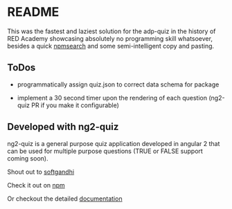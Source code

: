 # README

This was the fastest and laziest solution for the adp-quiz in the history of RED Academy showcasing absolutely no programming skill whatsoever, besides a quick [npmsearch] and some semi-intelligent copy and pasting.

## ToDos

- programmatically assign quiz.json to correct data schema for package

- implement a 30 second timer upon the rendering of each question (ng2-quiz PR if you make it configurable)

## Developed with ng2-quiz

ng2-quiz is a general purpose quiz application developed in angular 2 that can be used for multiple purpose questions (TRUE or FALSE support coming soon).

Shout out to [softgandhi]

Check it out on [npm]

Or checkout the detailed [documentation]

<!-- My References -->
[npmsearch]: http://npmsearch.com/
[npm]: https://www.npmjs.com/package/ng2-quiz
[documentation]: https://www.codeproject.com/Articles/1167451/Quiz-Application-in-Angular
[softgandhi]: https://github.com/softgandhi
